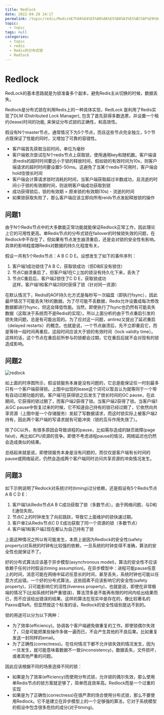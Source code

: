 ```yaml
---
title: Redlock
date: 2022-04-28 14:17
permalink: /topic/redis/Redis%E7%9A%84%E5%88%86%E5%B8%83%E5%BC%8F%E9%94%81/Redlock
topic: 
  - topic
tags: null
categories: 
  - topic
  - redis
  - Redis的分布式锁
  - Redlock
---
```

# Redlock

RedLock的基本思路就是为锁准备多个副本，避免Redis主从切换的时候，数据丢失。

Redlock是分布式锁在利用Redis上的一种具体实现，RedLock 是利用了Redis实现了DLM (Distributed Lock Manager), 包含了首先获得多数选票，并设置一个租约(lease)时间的功能, 来保证分布式锁的正确性，和高效性。

假设有N个master节点，通常情况下为5个节点，而且这些节点完全独立，5个节点既保证了性能的同时，又增加了可靠的容错性。

+ 客户端首先获取当前时间，单位为毫秒
+ 客户端依次尝试在N个redis节点上获取锁，使用通用key和随机数。客户端请求redis的超时时间要远小于锁的释放时间，假如锁的有效时间为10s，则客户端请求的超时时间要设置5-50ms。这避免了当某个redis不可用时，客户端会hold住很长时间
+ 客户端会计算请求锁时消耗的时间，当客户端获取超过半数成功，且流逝的时间小于锁的有效期时间，则说明客户端成功获取到锁
+ 成功获得锁后，锁的有效期 = 原来锁的有效期(10s) - 流逝的时间
+ 如果锁获取失败了，那么客户端应该立即向所有reids节点发起释放锁的操作

## 问题1

由于N个Redis节点中的大多数能正常功能就能保证Redlock正常工作，因此理论上它的可用性更高。单Redis节点的分布式锁在failover的时候锁失效的问题，在Redlock中不存在了，但如果有节点发生崩溃重启，还是会对锁的安全性有影响。具体的影响程度跟Redis对数据的持久化程度有关。

假设一共有5个Redis节点：A B C D E。设想发生了如下的事件序列：

1. 客户端1成功锁住了A B C，获取锁成功（但D和E没有锁住）
2. 节点C崩溃重启了，但客户端1在C上加的锁没有持久化下来，丢失了
3. 节点C重启后，客户端2锁住了C D E，获取锁成功  
   这样，客户端1和客户端2同时获得了锁（针对同一资源）

在默认情况下，Redis的AOF持久化方式是每秒写一次磁盘（即执行fsync），因此最坏情况下可能丢失1秒的数据。为了尽可能不丢数据，Redis允许设置成每次修改数据都进行fsync，但这会降低性能。当然，即使执行了fsync也仍然有可能丢失数据（这取决于系统而不是Redis的实现）。所以上面分析的由于节点重启引发的锁失效问题，总是有可能出现的。为了应对这一问题，antirez又提出了延迟重启（delayed restarts）的概念。也就是说，一个节点崩溃后，先不立即重启它，而是等待一段时间再重启，这段时间应该大于锁的有效时间（lock validty time）。这样的话，这个节点在重启前所参与的锁都会过期，它在重启后就不会对现有的锁造成影响。

## 问题2

![redlock](https://www.shiyitopo.tech/uPic/redlock1.png)

如上面的时序图所示，假设锁服务本身是没有问题的，它总是能保证任一时刻最多只有一个客户端获得锁。上图中出现的lease这个词可以暂且认为就等同于一个带有自动过期功能的锁。客户端1在获得锁之后发生了很长时间的GC pause，在此期间，它获得的锁过期了，而客户端2获得了锁。当客户端2获得了锁。当客户端1从GC pause中恢复过来的时候，它不知道自己持有的锁已经过期了，它依然向共享资源（上图中是一个存储服务）发起了写数据请求，而这时锁实际上被客户端2持有，因此两个客户端的写请求就有可能冲突（锁的互斥作用失效了）。

除了GC以外，有很多原因会导致进程的pause，比如需存造成的缺页故障(page falut)，再比如CPU资源的竞争。即使不考虑进程pause的情况，网络延迟也仍然会造成类似的结果。

总结起来就是说，即使锁服务本身是没有问题的，而仅仅是客户端有长时间的pause或网络延迟，仍然会造成两个客户端同时访问共享资源的冲突情况发生。

## 问题3

如下示例说明了Redlock对系统计时(timing)过分依赖，还是假设有5个Redis节点A B C D E：

1. 客户端1从Redis节点A B C成功获取了锁（多数节点）。由于网络问题，与D和E通信失败。
2. 节点C上的时钟发生了向前跳跃，导致它上面维护的锁快速过期。
3. 客户单2从Redis节点C D E成功获取了同一个资源的锁（多数节点）
4. 客户端1和客户端2现在都认为自己持有了锁

上面这种情况之所以有可能发生，本质上是因为Redlock的安全性(safety property)对系统的时钟有比较强的依赖，一旦系统的时钟变得不准确，算法的安全性也就保证不了。

好的分布式算法应该基于异步模型(asynchronous model)，算法的安全性不应该依赖于任何计时假设(timing assumption)。在异步模型中：进程可能pause任意上的时间，消息可能在网络中延迟任意长的时间，甚至丢失，系统时钟也可能以任意方式出错。一个好的分布式算法，这些因素不应该影响它的安全性(safety property)，只可能影响它的活性(liveness property)，也就是说，即使在非常极端的情况下(比如系统时钟严重错误)，算法顶多是不能再有限的时间内给出结果而已，而不应该给出错误的结果。这样的算法在现实中是存在的，像比较著名的Paxos或Raft。但显然按这个标准的话，Redlock的安全性级别是达不到的。

锁的用途可以分为以下两种：

- 为了效率(efficiency)。协调各个客户端避免做重复的工作。即使锁偶尔失效了，只是可能把某些操作多做一遍而已，不会产生其他的不良后果。比如重复发送一封同样的email。
- 为了正确性(correctness)。在任何情况下都不允许锁失效的情况发生，因为一旦发生，就可能意味着数据不一致(inconsistency)，数据丢失，文件损坏，或者其他严重的问题。

因此应该根据不同的场景选择不同的锁：

- 如果是为了效率(efficiency)而使用分布式锁，允许锁的偶尔失效，那么使用单Redis节点的锁方案就足够了，简单而且效率高。Redlock而是一个过重的实现
- 如果是为了正确性(correctness)在很严肃的场合使用分布式锁，那么不要使用Redlock。它不是建立在异步模型上的一个足够强的算法，它对于系统模型的假设中包含很多危险的成分(对于timing)。
